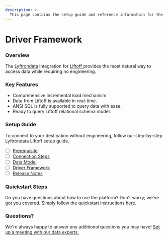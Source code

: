 ```yaml
---
description: >-
  This page contains the setup guide and reference information for the Liftoff source connector.
---
```


# Driver Framework

### Overview

The [Lyftrondata](https://www.lyftrondata.com/) integration for [Liftoff](https://www.lyftrondata.com/integration/liftoff/)[ ](https://www.lyftrondata.com/integration/liftoff/)provides the most natural way to access data while requiring no engineering.

### Key Features

* Comprehensive incremental load mechanism.
* Data from Liftoff is available in real-time.&#x20;
* ANSI SQL is fully supported to query data with ease.
* Ready to query Liftoff relational schema model.

### Setup Guide

To connect to your destination without engineering, follow our step-by-step Lyftrondata Liftoff setup guide.

* [ ] [Prerequisite](../../marketing-analytics/liftoff/prerequisite.md)
* [ ] [Connection Steps](../../marketing-analytics/liftoff/connection-steps.md)
* [ ] [Data Model](../../marketing-analytics/liftoff/data-model/)
* [ ] [Driver Framework](../../marketing-analytics/liftoff/driver-framework/)
* [ ] [Release Notes](../../marketing-analytics/liftoff/release-notes.md)

### Quickstart Steps

Do you have questions about how to use the platform? Don't worry; we've got you covered. Simply follow the quickstart instructions [here](../../../quickstart-steps.md).

### Questions? <a href="#questions" id="questions"></a>

We're always happy to answer any additional questions you may have! [Set up a meeting with our data experts.](https://www.lyftrondata.com/book-a-meeting/)


